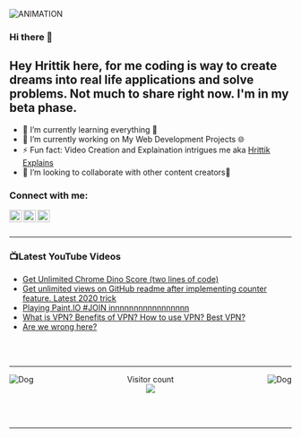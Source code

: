 <img  alt="ANIMATION" src="https://github.com/hrittikhere/hrittikhere/blob/master/abcd.gif"></img>


### Hi there 👋

## Hey Hrittik here, for me coding is way to create dreams into real life applications and solve problems. Not much to share right now. I'm in my beta phase. 

<ul>
    <li>🌱 I’m currently learning everything 🤣 </li>
    <li>🔭 I’m currently working on My Web Development Projects 🌐</li>
    <li>⚡ Fun fact: Video Creation and Explaination intrigues me aka <a href="https://www.youtube.com/hrittikexplains/">Hrittik Explains</a></li>
    <li>👯 I’m looking to collaborate with other content creators🤩</li>
</ul>

### Connect with me:

[<img align="left" alt=" LinkedIn" width="22px" src="https://cdn.jsdelivr.net/npm/simple-icons@v3/icons/linkedin.svg" />][linkedin]
[<img align="left" alt=" Twitter" width="22px" src="https://cdn.jsdelivr.net/npm/simple-icons@v3/icons/twitter.svg" />][twitter]
[<img align="left" alt=" YouTube" width="22px" src="https://cdn.jsdelivr.net/npm/simple-icons@v3/icons/youtube.svg" />][youtube]

<br />
<br />

---

### 📺Latest YouTube Videos
<!-- YOUTUBE:START -->
- [Get Unlimited Chrome Dino Score (two lines of code)](https://www.youtube.com/watch?v=Te7oSM7v-MA)
- [Get unlimited views on GitHub readme after implementing counter feature. Latest 2020 trick](https://www.youtube.com/watch?v=sTRDgk-jSUY)
- [Playing Paint.IO #JOIN innnnnnnnnnnnnnnnn](https://www.youtube.com/watch?v=_v-OW5K_kZ0)
- [What is VPN? Benefits of VPN? How to use VPN? Best  VPN?](https://www.youtube.com/watch?v=BD3LkXhSLgs)
- [Are we wrong here?](https://www.youtube.com/watch?v=wVpdHO4r2r0)
<!-- YOUTUBE:END -->



<br />
<br />

---
<img align="left" alt="Dog" width="" src="https://github.com/hrittikhere/hrittikhere/blob/master/tenor.gif" />
<img align="right" alt="Dog" width="" src="https://github.com/hrittikhere/hrittikhere/blob/master/tenor.gif" />
<p align="center"> 
  Visitor count<br>
  <img src="https://profile-counter.glitch.me/hritikhere/count.svg" />
</p>

<br />
<br />

---


[twitter]: https://twitter.com/hrittikhere
[youtube]: https://youtube.com/hrittikexplains
[linkedin]: https://linkedin.com/in/hrittikhere




<!-- Hope you Have a Nice Day -->

